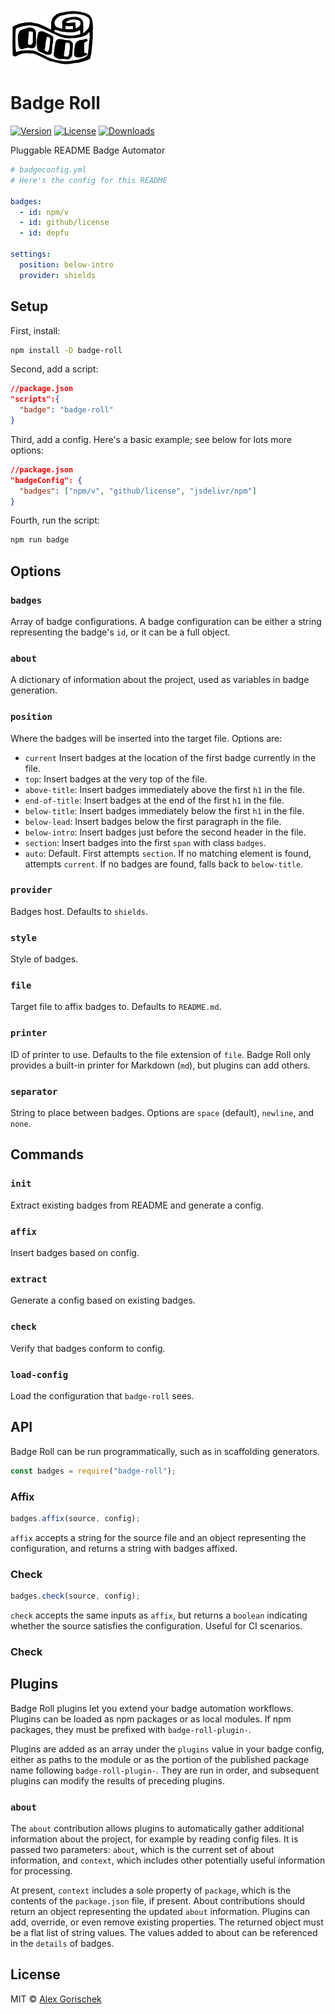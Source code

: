 <img width="135" src="img/logo.svg" alt="Badge Roll logo" />

# Badge Roll

[![Version](https://img.shields.io/npm/v/badge-roll)](https://www.npmjs.com/package/badge-roll "Version") [![License](https://img.shields.io/github/license/agorischek/badge-roll)](https://github.com/agorischek/badge-roll "License") [![Downloads](https://img.shields.io/jsdelivr/npm/hw/badge-roll)](https://github.com/agorischek/badge-roll "Downloads")

Pluggable README Badge Automator

```yml
# badgeconfig.yml
# Here's the config for this README

badges:
  - id: npm/v
  - id: github/license
  - id: depfu

settings:
  position: below-intro
  provider: shields
```

## Setup

First, install:

```sh
npm install -D badge-roll
```

Second, add a script:

```json
//package.json
"scripts":{
  "badge": "badge-roll"
}
```

Third, add a config. Here's a basic example; see below for lots more options:

```json
//package.json
"badgeConfig": {
  "badges": ["npm/v", "github/license", "jsdelivr/npm"]
}
```

Fourth, run the script:

```sh
npm run badge
```

## Options

### `badges`

Array of badge configurations. A badge configuration can be either a string representing the badge's `id`, or it can be a full object.

### `about`

A dictionary of information about the project, used as variables in badge generation.

### `position`

Where the badges will be inserted into the target file. Options are:

- `current` Insert badges at the location of the first badge currently in the file.
- `top`: Insert badges at the very top of the file.
- `above-title`: Insert badges immediately above the first `h1` in the file.
- `end-of-title`: Insert badges at the end of the first `h1` in the file.
- `below-title`: Insert badges immediately below the first `h1` in the file.
- `below-lead`: Insert badges below the first paragraph in the file.
- `below-intro`: Insert badges just before the second header in the file.
- `section`: Insert badges into the first `span` with class `badges`.
- `auto`: Default. First attempts `section`. If no matching element is found, attempts `current`. If no badges are found, falls back to `below-title`.

### `provider`

Badges host. Defaults to `shields`.

### `style`

Style of badges.

### `file`

Target file to affix badges to. Defaults to `README.md`.

### `printer`

ID of printer to use. Defaults to the file extension of `file`. Badge Roll only provides a built-in printer for Markdown (`md`), but plugins can add others.

### `separator`

String to place between badges. Options are `space` (default), `newline`, and `none`.

## Commands

### `init`

Extract existing badges from README and generate a config.

### `affix`

Insert badges based on config.

### `extract`

Generate a config based on existing badges.

### `check`

Verify that badges conform to config.

### `load-config`

Load the configuration that `badge-roll` sees.

## API

Badge Roll can be run programmatically, such as in scaffolding generators.

```js
const badges = require("badge-roll");
```

### Affix

```js
badges.affix(source, config);
```

`affix` accepts a string for the source file and an object representing the configuration, and returns a string with badges affixed.

### Check

```js
badges.check(source, config);
```

`check` accepts the same inputs as `affix`, but returns a `boolean` indicating whether the source satisfies the configuration. Useful for CI scenarios.

### Check

## Plugins

Badge Roll plugins let you extend your badge automation workflows. Plugins can be loaded as npm packages or as local modules. If npm packages, they must be prefixed with `badge-roll-plugin-`.

Plugins are added as an array under the `plugins` value in your badge config, either as paths to the module or as the portion of the published package name following `badge-roll-plugin-`. They are run in order, and subsequent plugins can modify the results of preceding plugins.

### `about`

The `about` contribution allows plugins to automatically gather additional information about the project, for example by reading config files. It is passed two parameters: `about`, which is the current set of about information, and `context`, which includes other potentially useful information for processing.

At present, `context` includes a sole property of `package`, which is the contents of the `package.json` file, if present. About contributions should return an object representing the updated `about` information. Plugins can add, override, or even remove existing properties. The returned object must be a flat list of string values. The values added to about can be referenced in the `details` of badges.

## License

MIT © [Alex Gorischek]()
